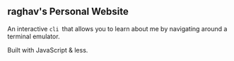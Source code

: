 ## raghav's Personal Website

An interactive `cli `that allows you to learn about me by navigating around a terminal emulator.

Built with JavaScript & less.
